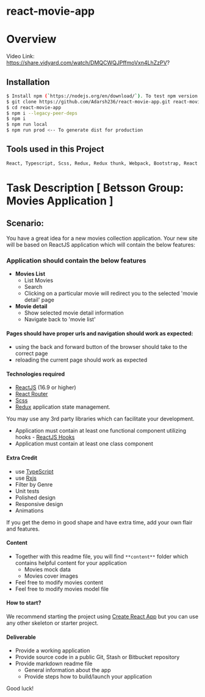 # react-movie-app

# Overview

Video Link: https://share.vidyard.com/watch/DMQCWQJPffmoVxn4LhZzPV?

## Installation

```sh
$ Install npm (`https://nodejs.org/en/download/`). To test npm version run: npm -v
$ git clone https://github.com/Adarsh236/react-movie-app.git react-movie-app
$ cd react-movie-app
$ npm i --legacy-peer-deps
$ npm i
$ npm run local
$ npm run prod <-- To generate dist for production
```

## Tools used in this Project

```sh
React, Typescript, Scss, Redux, Redux thunk, Webpack, Bootstrap, React Router, Babel, Eslint & Prettier.
```

# Task Description [ Betsson Group: Movies Application ]

## Scenario:

You have a great idea for a new movies collection application. Your new site will be based on ReactJS application which will contain the below features:

### Application should contain the below features

- **Movies List**
  - List Movies
  - Search
  - Clicking on a particular movie will redirect you to the selected &#39;movie detail&#39; page
- **Movie detail**
  - Show selected movie detail information
  - Navigate back to &#39;movie list&#39;

#### Pages should have proper urls and navigation should work as expected:

- using the back and forward button of the browser should take to the correct page
- reloading the current page should work as expected

#### Technologies required

- [ReactJS](https://reactjs.org/) (16.9 or higher)
- [React Router](https://github.com/ReactTraining/react-router)
- [Scss](http://sass-lang.com/)
- [Redux](http://redux.js.org/) application state management.

You may use any 3rd party libraries which can facilitate your development.

- Application must contain at least one functional component utilizing hooks - [ReactJS Hooks](https://reactjs.org/docs/hooks-state.html)
- Application must contain at least one class component

#### Extra Credit

- use [TypeScript](https://www.typescriptlang.org/)
- use [Rxjs](https://rxjs-dev.firebaseapp.com/)
- Filter by Genre
- Unit tests
- Polished design
- Responsive design
- Animations

If you get the demo in good shape and have extra time, add your own flair and features.

#### Content

- Together with this readme file, you will find `**content**` folder which contains helpful content for your application
  - Movies mock data
  - Movies cover images
- Feel free to modify movies content
- Feel free to modify movies model file

#### How to start?

We recommend starting the project using [Create React App](https://github.com/facebook/create-react-app) but you can use any other
skeleton or starter project.

#### Deliverable

- Provide a working application
- Provide source code in a public Git, Stash or Bitbucket repository
- Provide markdown readme file
  - General information about the app
  - Provide steps how to build/launch your application

Good luck!

